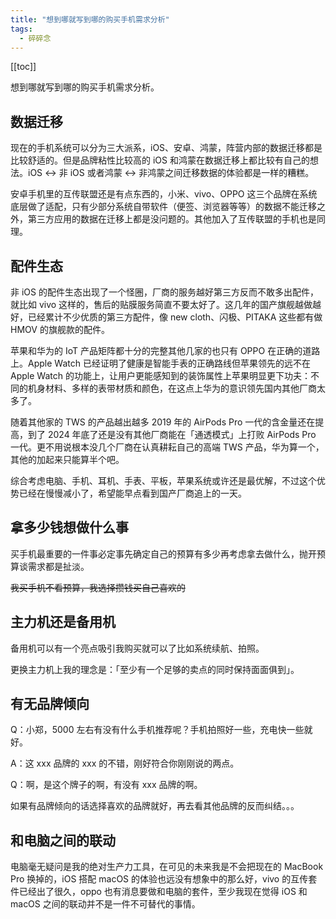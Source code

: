 ```yaml
---
title: "想到哪就写到哪的购买手机需求分析"
tags:
  - 碎碎念
---
```


[[toc]]

想到哪就写到哪的购买手机需求分析。

## 数据迁移

现在的手机系统可以分为三大派系，iOS、安卓、鸿蒙，阵营内部的数据迁移都是比较舒适的。但是品牌粘性比较高的 iOS 和鸿蒙在数据迁移上都比较有自己的想法。iOS ↔ 非 iOS 或者鸿蒙 ↔ 非鸿蒙之间迁移数据的体验都是一样的糟糕。

安卓手机里的互传联盟还是有点东西的，小米、vivo、OPPO 这三个品牌在系统底层做了适配，只有少部分系统自带软件（便签、浏览器等等）的数据不能迁移之外，第三方应用的数据在迁移上都是没问题的。其他加入了互传联盟的手机也是同理。

## 配件生态

非 iOS 的配件生态出现了一个怪圈，厂商的服务越好第三方反而不敢多出配件，就比如 vivo 这样的，售后的贴膜服务简直不要太好了。这几年的国产旗舰越做越好，已经累计不少优质的第三方配件，像 new cloth、闪极、PITAKA 这些都有做 HMOV 的旗舰款的配件。

苹果和华为的 IoT 产品矩阵都十分的完整其他几家的也只有 OPPO 在正确的道路上。Apple Watch 已经证明了健康是智能手表的正确路线但苹果领先的远不在 Apple Watch 的功能上，让用户更能感知到的装饰属性上苹果明显更下功夫：不同的机身材料、多样的表带材质和颜色，在这点上华为的意识领先国内其他厂商太多了。

随着其他家的 TWS 的产品越出越多 2019 年的 AirPods Pro 一代的含金量还在提高，到了 2024 年底了还是没有其他厂商能在「通透模式」上打败 AirPods Pro 一代。更不用说根本没几个厂商在认真耕耘自己的高端 TWS 产品，华为算一个，其他的加起来只能算半个吧。

综合考虑电脑、手机、耳机、手表、平板，苹果系统或许还是最优解，不过这个优势已经在慢慢减小了，希望能早点看到国产厂商追上的一天。

## 拿多少钱想做什么事

买手机最重要的一件事必定事先确定自己的预算有多少再考虑拿去做什么，抛开预算谈需求都是扯淡。

~~我买手机不看预算，我选择攒钱买自己喜欢的~~ 

## 主力机还是备用机

备用机可以有一个亮点吸引我购买就可以了比如系统续航、拍照。

更换主力机上我的理念是：「至少有一个足够的卖点的同时保持面面俱到」。

## 有无品牌倾向

Q：小郑，5000 左右有没有什么手机推荐呢？手机拍照好一些，充电快一些就好。

A：这 xxx 品牌的 xxx 的不错，刚好符合你刚刚说的两点。

Q：啊，是这个牌子的啊，有没有 xxx 品牌的啊。

如果有品牌倾向的话选择喜欢的品牌就好，再去看其他品牌的反而纠结。。。

## 和电脑之间的联动

电脑毫无疑问是我的绝对生产力工具，在可见的未来我是不会把现在的 MacBook Pro 换掉的，iOS 搭配 macOS 的体验也远没有想象中的那么好，vivo 的互传套件已经出了很久，oppo 也有消息要做和电脑的套件，至少我现在觉得 iOS 和 macOS 之间的联动并不是一件不可替代的事情。